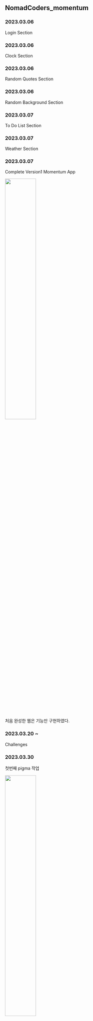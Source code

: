## NomadCoders_momentum

### 2023.03.06

Login Section

### 2023.03.06

Clock Section

### 2023.03.06

Random Quotes Section

### 2023.03.06

Random Background Section

### 2023.03.07

To Do List Section

### 2023.03.07

Weather Section

### 2023.03.07

Complete Version1 Momentum App

<img src="https://user-images.githubusercontent.com/109654823/228857171-2ab3265e-d553-43c0-b9be-36522ad0b6b5.png" width="45%">

처음 완성한 웹은 기능만 구현하였다.

### 2023.03.20 ~

Challenges

### 2023.03.30

첫번째 pigma 작업

<img src="https://user-images.githubusercontent.com/109654823/228817228-33cdc5c9-3f31-45b2-93cd-9352b2fd59e0.png" width ="45%">

1차 수정

<img src= "https://user-images.githubusercontent.com/109654823/228827148-58ab3210-ae53-4c80-b707-ab8a2a57d131.png" width="45%">

2차 수정

<img src="https://user-images.githubusercontent.com/109654823/228845550-58d464f6-5090-4563-8281-d0ff63b3fb40.png" width="45%">

### 2023.03.30~2023.03.31

Complete Version2 Momentum App
1. CSS 개선
2. 로그인하지 않았을 경우 todo list가 보이던 현상을 해결

<img src="https://user-images.githubusercontent.com/109654823/228915999-faf35c42-4ff1-4df5-9ed3-74639a7fe117.gif">

용량 관계로 2배속으로 진행하였다.
